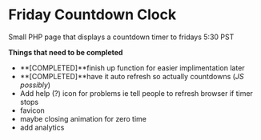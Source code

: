 Friday Countdown Clock
======================

Small PHP page that displays a countdown timer to fridays 5:30 PST

**Things that need to be completed**

- **[COMPLETED]**finish up function for easier implimentation later 
- **[COMPLETED]**have it auto refresh so actually countdowns (*JS possibly*)
- Add help (?) icon for problems ie tell people to refresh browser if timer stops
- favicon
- maybe closing animation for zero time
- add analytics
